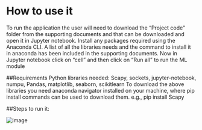 # How to use it


To run the application the user will need to download the “Project code” folder from the supporting documents and that can be downloaded and open it in Jupyter notebook. Install any packages required using the Anaconda CLI. A list of all the libraries needs and the command to install it in anaconda has been included in the supporting documents.
Now in Jupyter notebook click on “cell” and then click on “Run all” to run the ML module

##Requirements
  Python libraries needed:  Scapy, sockets, jupyter-notebook, numpu, Pandas, matplotlib, seaborn, scikitlearn
  To download the above libraries you need anaconda navigator installed on your machine, where pip install commands can be used to download them. e.g., pip install Scapy
  
##Steps to run it:

![image](https://user-images.githubusercontent.com/61276675/173253476-fd597834-cbdc-4bd0-b28a-8549dc731c9a.png)
